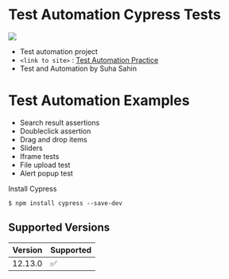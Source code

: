 # Test Automation Cypress Tests

![](https://miro.medium.com/v2/resize:fit:1400/1*Jkb_tsMBOvL6wQ8bzldu8Q.png)

- Test automation project
-  `<link to site>` : [Test Automation Practice](https://testautomationpractice.blogspot.com  "Test Automation Practice")
- Test and Automation by Suha Sahin

Test Automation Examples
=============
- Search result assertions
- Doubleclick assertion
- Drag and drop items
- Sliders
- Iframe tests
- File upload test
- Alert popup test

Install Cypress

`$ npm install cypress --save-dev`

## Supported Versions

| Version | Supported          |
| ------- | ------------------ |
| 12.13.0   | :white_check_mark: |

